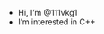 -  Hi, I’m @111vkg1
-  I’m interested in C++


<!---
111vkg1/111vkg1 is a ✨ special ✨ repository because its `README.md` (this file) appears on your GitHub profile.
You can click the Preview link to take a look at your changes.
--->
